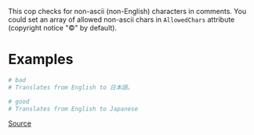 
This cop checks for non-ascii (non-English) characters
in comments. You could set an array of allowed non-ascii chars in
`AllowedChars` attribute (copyright notice "©" by default).

# Examples

```ruby
# bad
# Translates from English to 日本語。

# good
# Translates from English to Japanese
```

[Source](http://www.rubydoc.info/gems/rubocop/RuboCop/Cop/Style/AsciiComments)
